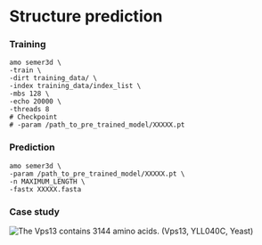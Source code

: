 # Structure prediction

### Training

```
amo semer3d \
-train \
-dirt training_data/ \
-index training_data/index_list \
-mbs 128 \
-echo 20000 \
-threads 8
# Checkpoint
# -param /path_to_pre_trained_model/XXXXX.pt
```

### Prediction

```
amo semer3d \
-param /path_to_pre_trained_model/XXXXX.pt \
-n MAXIMUM_LENGTH \
-fastx XXXXX.fasta
```

### Case study

![The Vps13 contains 3144 amino acids. (Vps13, YLL040C, Yeast)](../.gitbook/assets/vps13\_3144aa\_predicted.png)
